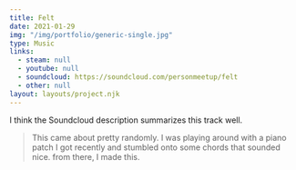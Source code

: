 ```yaml
---
title: Felt
date: 2021-01-29
img: "/img/portfolio/generic-single.jpg"
type: Music
links:
  - steam: null
  - youtube: null
  - soundcloud: https://soundcloud.com/personmeetup/felt
  - other: null
layout: layouts/project.njk
---
```

I think the Soundcloud description summarizes this track well.

> This came about pretty randomly. I was playing around with a piano patch I got recently and stumbled onto some chords that sounded nice. from there, I made this.